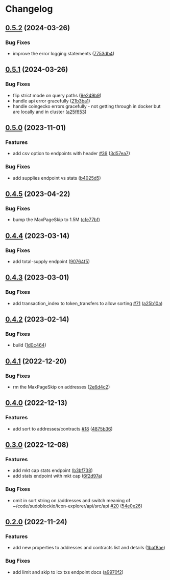 # Changelog

## [0.5.2](https://github.com/sudoblockio/icon-go-api/compare/v0.5.1...v0.5.2) (2024-03-26)


### Bug Fixes

* improve the error logging statements ([7753db4](https://github.com/sudoblockio/icon-go-api/commit/7753db48272f98861b7b71aea2928a85695f7ca1))

## [0.5.1](https://github.com/sudoblockio/icon-go-api/compare/v0.5.0...v0.5.1) (2024-03-26)


### Bug Fixes

* flip strict mode on query paths ([9e249b9](https://github.com/sudoblockio/icon-go-api/commit/9e249b931308597aac2da426afc866231c5fd5a1))
* handle api error gracefully ([21b3ba1](https://github.com/sudoblockio/icon-go-api/commit/21b3ba1b40d648d4b2be2e1cfe912479c0bd2f1b))
* handle coingecko errors gracefully - not getting through in docker but are locally and in cluster ([a25f653](https://github.com/sudoblockio/icon-go-api/commit/a25f653a328ff43c4f447c46ef534e6a7f1bd216))

## [0.5.0](https://github.com/sudoblockio/icon-go-api/compare/v0.4.5...v0.5.0) (2023-11-01)


### Features

* add csv option to endpoints with header [#39](https://github.com/sudoblockio/icon-go-api/issues/39) ([3d57ea7](https://github.com/sudoblockio/icon-go-api/commit/3d57ea71b49f310bbbb3560961adf4e650df539f))


### Bug Fixes

* add supplies endpoint vs stats ([b4025d5](https://github.com/sudoblockio/icon-go-api/commit/b4025d59b98899819234c0b117608cac3a0420ff))

## [0.4.5](https://github.com/sudoblockio/icon-go-api/compare/v0.4.4...v0.4.5) (2023-04-22)


### Bug Fixes

* bump the MaxPageSkip to 1.5M ([cfe77bf](https://github.com/sudoblockio/icon-go-api/commit/cfe77bfce7de2598c5ba6a2c6da860b1ca29a525))

## [0.4.4](https://github.com/sudoblockio/icon-go-api/compare/v0.4.3...v0.4.4) (2023-03-14)


### Bug Fixes

* add total-supply endpoint ([90764f5](https://github.com/sudoblockio/icon-go-api/commit/90764f5e6bc1ba0ed684a8762792ad9bd26c32db))

## [0.4.3](https://github.com/sudoblockio/icon-go-api/compare/v0.4.2...v0.4.3) (2023-03-01)


### Bug Fixes

* add transaction_index to token_transfers to allow sorting [#71](https://github.com/sudoblockio/icon-go-api/issues/71) ([a25b10a](https://github.com/sudoblockio/icon-go-api/commit/a25b10a7e583aa1fb98e30988ba9ab551747a39c))

## [0.4.2](https://github.com/sudoblockio/icon-go-api/compare/v0.4.1...v0.4.2) (2023-02-14)


### Bug Fixes

* build ([1d0c464](https://github.com/sudoblockio/icon-go-api/commit/1d0c4641b0aa72466f88dcebb21b74c5543d6713))

## [0.4.1](https://github.com/sudoblockio/icon-go-api/compare/v0.4.0...v0.4.1) (2022-12-20)


### Bug Fixes

* rm the MaxPageSkip on addresses ([2e6d4c2](https://github.com/sudoblockio/icon-go-api/commit/2e6d4c294ecaa08caa9612c1ffef23f8f7beed70))

## [0.4.0](https://github.com/sudoblockio/icon-go-api/compare/v0.3.0...v0.4.0) (2022-12-13)


### Features

* add sort to addresses/contracts [#18](https://github.com/sudoblockio/icon-go-api/issues/18) ([4875b36](https://github.com/sudoblockio/icon-go-api/commit/4875b366e8d782117384cae68cc92f5a399340cd))

## [0.3.0](https://github.com/sudoblockio/icon-go-api/compare/v0.2.0...v0.3.0) (2022-12-08)


### Features

* add mkt cap stats endpoint ([b3bf738](https://github.com/sudoblockio/icon-go-api/commit/b3bf73882bb3271d2b26f665e68a67edf7d20e23))
* add stats endpoint with mkt cap ([6f2d97a](https://github.com/sudoblockio/icon-go-api/commit/6f2d97a43e48d2363d6d214ad5f53b922cc53638))


### Bug Fixes

* omit  in sort string on /addresses and switch meaning of ~/code/sudoblockio/icon-explorer/api/src/api [#20](https://github.com/sudoblockio/icon-go-api/issues/20) ([54e0e26](https://github.com/sudoblockio/icon-go-api/commit/54e0e26f15a19a4b78f5d932bd2fd15e9d98a1b8))

## [0.2.0](https://github.com/sudoblockio/icon-go-api/compare/v0.1.6...v0.2.0) (2022-11-24)


### Features

* add new properties to addresses and contracts list and details ([1baf8ae](https://github.com/sudoblockio/icon-go-api/commit/1baf8ae15d71c9ea24dbb1d77c069ea1b54dd8d9))


### Bug Fixes

* add limit and skip to icx txs endpoint docs ([a9970f2](https://github.com/sudoblockio/icon-go-api/commit/a9970f27cf40fd6564b51809d7e2f3c90e9d7719))
